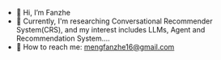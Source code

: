 - 👋 Hi, I’m Fanzhe
- 🤖 Currently, I'm researching Conversational Recommender System(CRS), and my interest includes LLMs, Agent and Recommendation System....
- 📧 How to reach me: mengfanzhe16@gmail.com

<!---
Mengfanzhe0127/Mengfanzhe0127 is a ✨ special ✨ repository because its `README.md` (this file) appears on your GitHub profile.
You can click the Preview link to take a look at your changes.
--->
